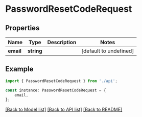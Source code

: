 # PasswordResetCodeRequest


## Properties

Name | Type | Description | Notes
------------ | ------------- | ------------- | -------------
**email** | **string** |  | [default to undefined]

## Example

```typescript
import { PasswordResetCodeRequest } from './api';

const instance: PasswordResetCodeRequest = {
    email,
};
```

[[Back to Model list]](../README.md#documentation-for-models) [[Back to API list]](../README.md#documentation-for-api-endpoints) [[Back to README]](../README.md)
